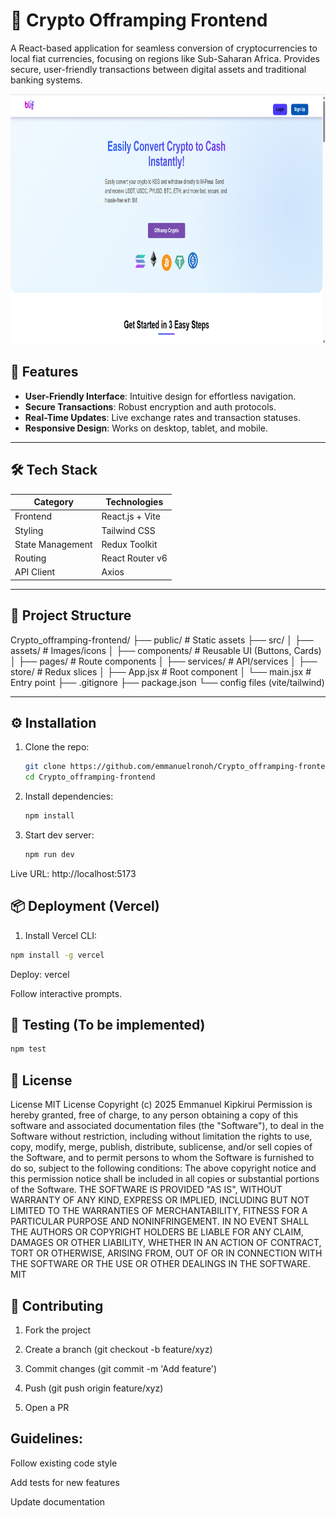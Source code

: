 
# 💸 Crypto Offramping Frontend  

A React-based application for seamless conversion of cryptocurrencies to local fiat currencies, focusing on regions like Sub-Saharan Africa. Provides secure, user-friendly transactions between digital assets and traditional banking systems.  

<img src="image.png" alt="Crypto Offramping Demo" width="800" height="400" />


## 🚀 Features  
- **User-Friendly Interface**: Intuitive design for effortless navigation.  
- **Secure Transactions**: Robust encryption and auth protocols.  
- **Real-Time Updates**: Live exchange rates and transaction statuses.  
- **Responsive Design**: Works on desktop, tablet, and mobile.  

---

## 🛠️ Tech Stack  
| Category           | Technologies                |  
|--------------------|-----------------------------|  
| Frontend           | React.js + Vite             |  
| Styling            | Tailwind CSS                |  
| State Management   | Redux Toolkit               |  
| Routing            | React Router v6             |  
| API Client         | Axios                       |  

---

## 📁 Project Structure  
Crypto_offramping-frontend/
├── public/ # Static assets
├── src/
│ ├── assets/ # Images/icons
│ ├── components/ # Reusable UI (Buttons, Cards)
│ ├── pages/ # Route components
│ ├── services/ # API/services
│ ├── store/ # Redux slices
│ ├── App.jsx # Root component
│ └── main.jsx # Entry point
├── .gitignore
├── package.json
└── config files (vite/tailwind)


---

## ⚙️ Installation  
1. Clone the repo:  
   ```bash  
   git clone https://github.com/emmanuelronoh/Crypto_offramping-frontend.git  
   cd Crypto_offramping-frontend  
2. Install dependencies:
   ```bash
   npm install 
   ```
3. Start dev server:
   ```bash
   npm run dev  
   ```
Live URL: http://localhost:5173

## 📦 Deployment (Vercel)

1. Install Vercel CLI:
```bash
npm install -g vercel  
```

Deploy:
vercel 
 
Follow interactive prompts.

## 🧪 Testing (To be implemented)

```bash
npm test  
```
## 📄 License
License
MIT License
Copyright (c) 2025 Emmanuel Kipkirui
Permission is hereby granted, free of charge, to any person obtaining a copy
of this software and associated documentation files (the "Software"), to deal
in the Software without restriction, including without limitation the rights
to use, copy, modify, merge, publish, distribute, sublicense, and/or sell
copies of the Software, and to permit persons to whom the Software is
furnished to do so, subject to the following conditions:
The above copyright notice and this permission notice shall be included in all
copies or substantial portions of the Software.
THE SOFTWARE IS PROVIDED "AS IS", WITHOUT WARRANTY OF ANY KIND, EXPRESS OR
IMPLIED, INCLUDING BUT NOT LIMITED TO THE WARRANTIES OF MERCHANTABILITY,
FITNESS FOR A PARTICULAR PURPOSE AND NONINFRINGEMENT. IN NO EVENT SHALL THE
AUTHORS OR COPYRIGHT HOLDERS BE LIABLE FOR ANY CLAIM, DAMAGES OR OTHER
LIABILITY, WHETHER IN AN ACTION OF CONTRACT, TORT OR OTHERWISE, ARISING FROM,
OUT OF OR IN CONNECTION WITH THE SOFTWARE OR THE USE OR OTHER DEALINGS IN THE
SOFTWARE.
MIT

## 🤝 Contributing
1. Fork the project

2. Create a branch (git checkout -b feature/xyz)

3. Commit changes (git commit -m 'Add feature')

4. Push (git push origin feature/xyz)

5. Open a PR

## Guidelines:

Follow existing code style

Add tests for new features

Update documentation